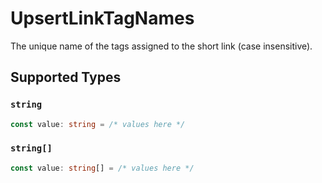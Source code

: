 # UpsertLinkTagNames

The unique name of the tags assigned to the short link (case insensitive).


## Supported Types

### `string`

```typescript
const value: string = /* values here */
```

### `string[]`

```typescript
const value: string[] = /* values here */
```

